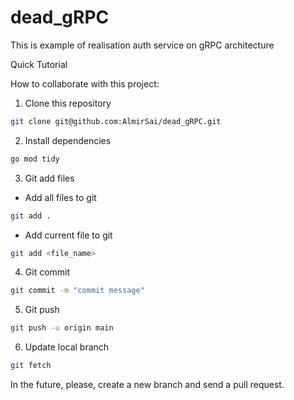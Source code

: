 # dead_gRPC
This is example of realisation auth service on gRPC architecture

Quick Tutorial

How to collaborate with this project:

1. Clone this repository
```bash
git clone git@github.com:AlmirSai/dead_gRPC.git
```

2. Install dependencies
```bash
go mod tidy
```

3. Git add files
- Add all files to git
```bash
git add .
```
- Add current file to git
```bash
git add <file_name>
```

4. Git commit
```bash
git commit -m "commit message"
```

5. Git push
```bash
git push -u origin main
```

6. Update local branch
```bash
git fetch
```

In the future, please, create a new branch and send a pull request.
